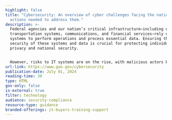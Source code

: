 ```yaml
---
highlight: false
title: "Cybersecurity: An overview of cyber challenges facing the nation, and
  actions needed to address them."
description: >-
  Federal agencies and our nation’s critical infrastructure—including energy,
  transportation systems, communications, and financial services—rely on IT
  systems to perform operations and process essential data. Ensuring the
  security of these systems and data is crucial for protecting individual
  privacy and national security.


  However, risks to IT systems are on the rise, with malicious actors becoming more willing and capable of launching cyberattacks. Additionally, the frequency and cost of cyberattacks across the United States are increasing.
url-link: https://www.gao.gov/cybersecurity
publication-date: July 01, 2024
reading-time: 30
type: HTML
gov-only: false
is-external: true
filter: technology
audience: security-compliance
resource-type: guidance
branded-offerings: it-buyers-training-support
---
```

